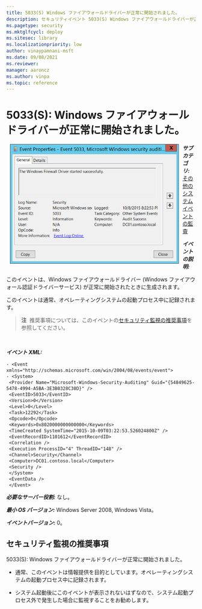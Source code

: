 ```yaml
---
title: 5033(S) Windows ファイアウォールドライバーが正常に開始されました。
description: セキュリティイベント 5033(S) Windows ファイアウォールドライバーが正常に開始されました。について説明します。
ms.pagetype: security
ms.mktglfcycl: deploy
ms.sitesec: library
ms.localizationpriority: low
author: vinaypamnani-msft
ms.date: 09/08/2021
ms.reviewer: 
manager: aaroncz
ms.author: vinpa
ms.topic: reference
---
```


# 5033(S): Windows ファイアウォールドライバーが正常に開始されました。


<img src="images/event-5033.png" alt="イベント 5033 のイラスト" width="449" height="317" hspace="10" align="left" />

***サブカテゴリ:***&nbsp;[その他のシステムイベントの監査](audit-other-system-events.md)

***イベントの説明:***

このイベントは、Windows ファイアウォールドライバー (Windows ファイアウォール認証ドライバーサービス) が正常に開始されたときに生成されます。

このイベントは通常、オペレーティングシステムの起動プロセス中に記録されます。

> **注**&nbsp;&nbsp;推奨事項については、このイベントの[セキュリティ監視の推奨事項](#security-monitoring-recommendations)を参照してください。

<br clear="all">

***イベント XML:***
```
- <Event xmlns="http://schemas.microsoft.com/win/2004/08/events/event">
- <System>
 <Provider Name="Microsoft-Windows-Security-Auditing" Guid="{54849625-5478-4994-A5BA-3E3B0328C30D}" /> 
 <EventID>5033</EventID> 
 <Version>0</Version> 
 <Level>0</Level> 
 <Task>12292</Task> 
 <Opcode>0</Opcode> 
 <Keywords>0x8020000000000000</Keywords> 
 <TimeCreated SystemTime="2015-10-09T03:22:53.526024800Z" /> 
 <EventRecordID>1101612</EventRecordID> 
 <Correlation /> 
 <Execution ProcessID="4" ThreadID="148" /> 
 <Channel>Security</Channel> 
 <Computer>DC01.contoso.local</Computer> 
 <Security /> 
 </System>
 <EventData /> 
 </Event>

```

***必要なサーバー役割:*** なし。

***最小 OS バージョン:*** Windows Server 2008, Windows Vista。

***イベントバージョン:*** 0。

## セキュリティ監視の推奨事項

5033(S): Windows ファイアウォールドライバーが正常に開始されました。

-   通常、このイベントは情報提供を目的としています。オペレーティングシステムの起動プロセス中に記録されます。

-   システム起動後にこのイベントが表示されないはずなので、システム起動プロセス外で発生した場合に監視することをお勧めします。
